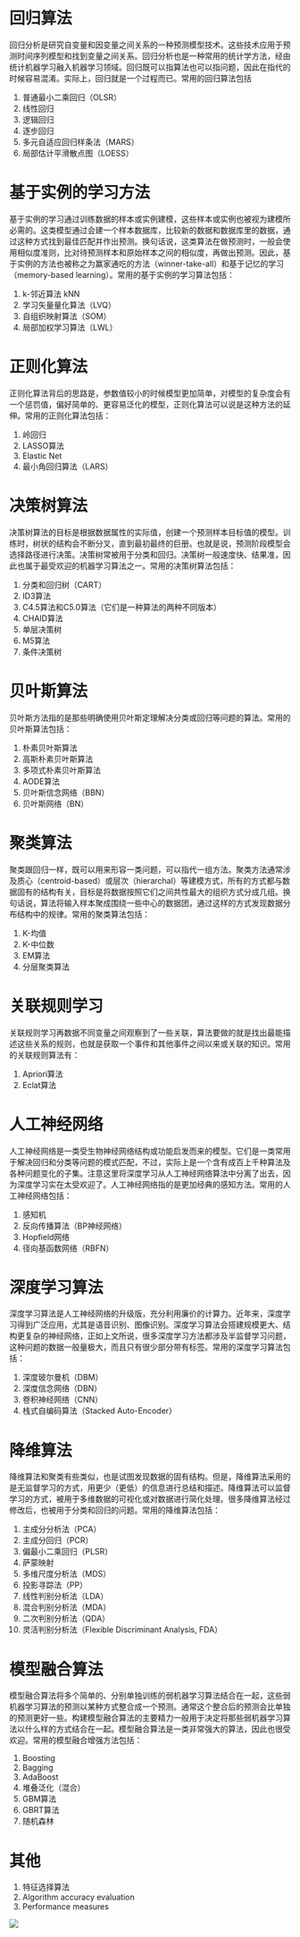 # 回归算法

回归分析是研究自变量和因变量之间关系的一种预测模型技术。这些技术应用于预测时间序列模型和找到变量之间关系。回归分析也是一种常用的统计学方法，经由统计机器学习融入机器学习领域。回归既可以指算法也可以指问题，因此在指代的时候容易混淆。实际上，回归就是一个过程而已。常用的回归算法包括

1. 普通最小二乘回归（OLSR）
2. 线性回归
3. 逻辑回归
4. 逐步回归
5. 多元自适应回归样条法（MARS）
6. 局部估计平滑散点图（LOESS）

# 基于实例的学习方法

基于实例的学习通过训练数据的样本或实例建模，这些样本或实例也被视为建模所必需的。这类模型通过会建一个样本数据库，比较新的数据和数据库里的数据，通过这种方式找到最佳匹配并作出预测。换句话说，这类算法在做预测时，一般会使用相似度准则，比对待预测样本和原始样本之间的相似度，再做出预测。因此，基于实例的方法也被称之为赢家通吃的方法（winner-take-all）和基于记忆的学习（memory-based learning）。常用的基于实例的学习算法包括：

1. k-邻近算法 kNN
2. 学习矢量量化算法（LVQ）
3. 自组织映射算法（SOM）
4. 局部加权学习算法（LWL）

# 正则化算法

正则化算法背后的思路是，参数值较小的时候模型更加简单，对模型的复杂度会有一个惩罚值，偏好简单的、更容易泛化的模型，正则化算法可以说是这种方法的延伸。常用的正则化算法包括：

1. 岭回归
2. LASSO算法
3. Elastic Net
4. 最小角回归算法（LARS）

# 决策树算法

决策树算法的目标是根据数据属性的实际值，创建一个预测样本目标值的模型。训练时，树状的结构会不断分叉，直到最初最终的巨册。也就是说，预测阶段模型会选择路径进行决策。决策树常被用于分类和回归。决策树一般速度快、结果准，因此也属于最受欢迎的机器学习算法之一。常用的决策树算法包括：

1. 分类和回归树（CART）
2. ID3算法
3. C4.5算法和C5.0算法（它们是一种算法的两种不同版本）
4. CHAID算法
5. 单层决策树
6. M5算法
7. 条件决策树

# 贝叶斯算法

贝叶斯方法指的是那些明确使用贝叶斯定理解决分类或回归等问题的算法。常用的贝叶斯算法包括：

1. 朴素贝叶斯算法
2. 高斯朴素贝叶斯算法
3. 多项式朴素贝叶斯算法
4. AODE算法
5. 贝叶斯信念网络（BBN）
6. 贝叶斯网络（BN）

# 聚类算法

聚类跟回归一样，既可以用来形容一类问题，可以指代一组方法。聚类方法通常涉及质心（centroid-based）或层次（hierarchal）等建模方式，所有的方式都与数据固有的结构有关，目标是将数据按照它们之间共性最大的组织方式分成几组。换句话说，算法将输入样本聚成围绕一些中心的数据团，通过这样的方式发现数据分布结构中的规律。常用的聚类算法包括：

1. K-均值
2. K-中位数
3. EM算法
4. 分层聚类算法

# 关联规则学习

关联规则学习再数据不同变量之间观察到了一些关联，算法要做的就是找出最能描述这些关系的规则，也就是获取一个事件和其他事件之间以来或关联的知识。常用的关联规则算法有：

1. Apriori算法
2. Eclat算法

# 人工神经网络

人工神经网络是一类受生物神经网络结构或功能启发而来的模型。它们是一类常用于解决回归和分类等问题的模式匹配，不过，实际上是一个含有成百上千种算法及各种问题变化的子集。注意这里将深度学习从人工神经网络算法中分离了出去，因为深度学习实在太受欢迎了。人工神经网络指的是更加经典的感知方法。常用的人工神经网络包括：

1. 感知机
2. 反向传播算法（BP神经网络）
3. Hopfield网络
4. 径向基函数网络（RBFN）

# 深度学习算法

深度学习算法是人工神经网络的升级版，充分利用廉价的计算力。近年来，深度学习得到广泛应用，尤其是语音识别、图像识别。深度学习算法会搭建规模更大、结构更复杂的神经网络，正如上文所说，很多深度学习方法都涉及半监督学习问题，这种问题的数据一般量极大，而且只有很少部分带有标签。常用的深度学习算法包括：

1. 深度玻尔曼机（DBM）
2. 深度信念网络（DBN）
3. 卷积神经网络（CNN）
4. 栈式自编码算法（Stacked Auto-Encoder）

# 降维算法

降维算法和聚类有些类似，也是试图发现数据的固有结构。但是，降维算法采用的是无监督学习的方式，用更少（更低）的信息进行总结和描述。降维算法可以监督学习的方式，被用于多维数据的可视化或对数据进行简化处理。很多降维算法经过修改后，也被用于分类和回归的问题。常用的降维算法包括：

1. 主成分分析法（PCA）
2. 主成分回归（PCR）
3. 偏最小二乘回归（PLSR）
4. 萨蒙映射
5. 多维尺度分析法（MDS）
6. 投影寻踪法（PP）
7. 线性判别分析法（LDA）
8. 混合判别分析法（MDA）
9. 二次判别分析法（QDA）
10. 灵活判别分析法（Flexible Discriminant Analysis, FDA）

# 模型融合算法

模型融合算法将多个简单的、分别单独训练的弱机器学习算法结合在一起，这些弱机器学习算法的预测以某种方式整合成一个预测。通常这个整合后的预测会比单独的预测更好一些。构建模型融合算法的主要精力一般用于决定将那些弱机器学习算法以什么样的方式结合在一起。模型融合算法是一类非常强大的算法，因此也很受欢迎。常用的模型融合增强方法包括：

1. Boosting
2. Bagging
3. AdaBoost
4. 堆叠泛化（混合）
5. GBM算法
6. GBRT算法
7. 随机森林

# 其他

1. 特征选择算法
2. Algorithm accuracy evaluation
3. Performance measures

![](https://img.shields.io/badge/author-zengbaocheng-purple)
